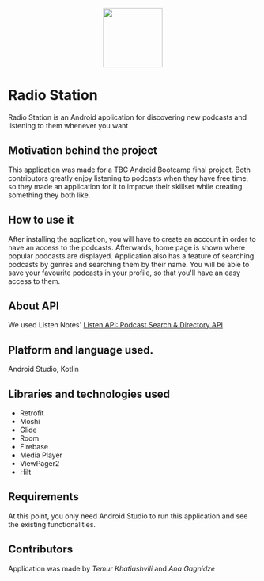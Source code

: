 
<p align="center">
  <img src="https://user-images.githubusercontent.com/77617112/127533768-dcc02850-7822-481b-b54f-edfe807dd524.png" height="120" width="120" />
</p>

# Radio Station
Radio Station is an Android application for discovering new podcasts and listening to them whenever you want

## Motivation behind the project
This application was made for a TBC Android Bootcamp final project. Both contributors greatly enjoy listening to podcasts when they have free time, so they made 
an application for it to improve their skillset while creating something they both like.

## How to use it
After installing the application, you will have to create an account in order to have an access to the podcasts. 
Afterwards, home page is shown where popular podcasts are displayed. Application also has a feature of searching podcasts by genres and searching them by their name.
You will be able to save your favourite podcasts in your profile, so that you'll have an easy access to them.

## About API
We used Listen Notes' [Listen API: Podcast Search & Directory API](https://www.listennotes.com/api/)

## Platform and language used.
Android Studio, Kotlin

## Libraries and technologies used
* Retrofit
* Moshi
* Glide
* Room
* Firebase
* Media Player
* ViewPager2
* Hilt

## Requirements
At this point, you only need Android Studio to run this application and see the existing functionalities.

## Contributors
Application was made by *Temur Khatiashvili*  and *Ana Gagnidze* <br />
